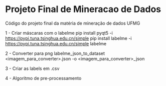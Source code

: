 # Projeto Final de Mineracao de Dados
Código do projeto final da matéria de mineração de dados UFMG

1 - Criar máscaras com o labelme
    pip install pyqt5 -i https://pypi.tuna.tsinghua.edu.cn/simple 
    pip install labelme -i https://pypi.tuna.tsinghua.edu.cn/simple
    labelme

2 - Converter para png 
    labelme_json_to_dataset <imagem_para_converter>.json -o <imagem_para_converter>_json

3 - Criar as labels em .csv

4 - Algoritmo de pre-processamento
